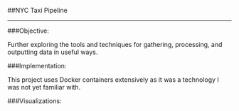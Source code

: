 ##NYC Taxi Pipeline

---

###Objective:

Further exploring the tools and techniques for gathering, processing, and 
outputting data in useful ways.

###Implementation:

This project uses Docker containers extensively as it was a technology I was
not yet familiar with. 

###Visualizations:

